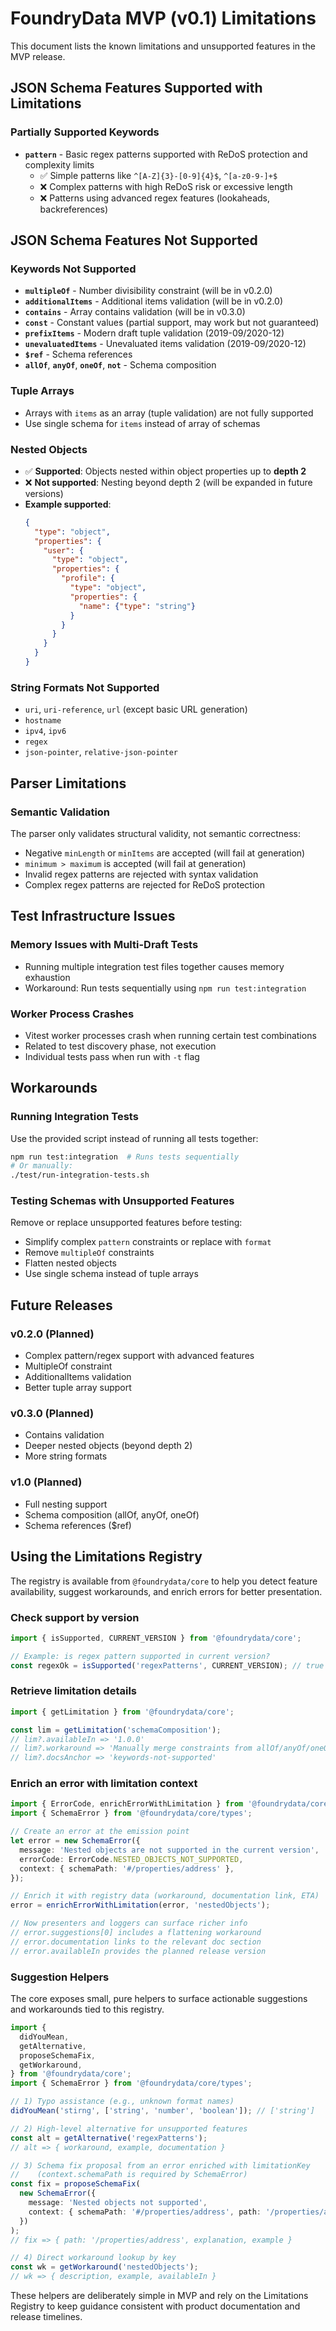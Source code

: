 # FoundryData MVP (v0.1) Limitations

This document lists the known limitations and unsupported features in the MVP release.

## JSON Schema Features Supported with Limitations

### Partially Supported Keywords
- **`pattern`** - Basic regex patterns supported with ReDoS protection and complexity limits
  - ✅ Simple patterns like `^[A-Z]{3}-[0-9]{4}$`, `^[a-z0-9-]+$`
  - ❌ Complex patterns with high ReDoS risk or excessive length
  - ❌ Patterns using advanced regex features (lookaheads, backreferences)

## JSON Schema Features Not Supported

### Keywords Not Supported
- **`multipleOf`** - Number divisibility constraint (will be in v0.2.0)
- **`additionalItems`** - Additional items validation (will be in v0.2.0)
- **`contains`** - Array contains validation (will be in v0.3.0)
- **`const`** - Constant values (partial support, may work but not guaranteed)
- **`prefixItems`** - Modern draft tuple validation (2019-09/2020-12)
- **`unevaluatedItems`** - Unevaluated items validation (2019-09/2020-12)
- **`$ref`** - Schema references
- **`allOf`**, **`anyOf`**, **`oneOf`**, **`not`** - Schema composition

### Tuple Arrays
- Arrays with `items` as an array (tuple validation) are not fully supported
- Use single schema for `items` instead of array of schemas

### Nested Objects
- ✅ **Supported**: Objects nested within object properties up to **depth 2**
- ❌ **Not supported**: Nesting beyond depth 2 (will be expanded in future versions)
- **Example supported**:
  ```json
  {
    "type": "object",
    "properties": {
      "user": {
        "type": "object", 
        "properties": {
          "profile": {
            "type": "object",
            "properties": {
              "name": {"type": "string"}
            }
          }
        }
      }
    }
  }
  ```

### String Formats Not Supported
- `uri`, `uri-reference`, `url` (except basic URL generation)
- `hostname`
- `ipv4`, `ipv6`
- `regex`
- `json-pointer`, `relative-json-pointer`

## Parser Limitations

### Semantic Validation
The parser only validates structural validity, not semantic correctness:
- Negative `minLength` or `minItems` are accepted (will fail at generation)
- `minimum > maximum` is accepted (will fail at generation)
- Invalid regex patterns are rejected with syntax validation
- Complex regex patterns are rejected for ReDoS protection

## Test Infrastructure Issues

### Memory Issues with Multi-Draft Tests
- Running multiple integration test files together causes memory exhaustion
- Workaround: Run tests sequentially using `npm run test:integration`

### Worker Process Crashes
- Vitest worker processes crash when running certain test combinations
- Related to test discovery phase, not execution
- Individual tests pass when run with `-t` flag

## Workarounds

### Running Integration Tests
Use the provided script instead of running all tests together:
```bash
npm run test:integration  # Runs tests sequentially
# Or manually:
./test/run-integration-tests.sh
```

### Testing Schemas with Unsupported Features
Remove or replace unsupported features before testing:
- Simplify complex `pattern` constraints or replace with `format`
- Remove `multipleOf` constraints
- Flatten nested objects
- Use single schema instead of tuple arrays

## Future Releases

### v0.2.0 (Planned)
- Complex pattern/regex support with advanced features
- MultipleOf constraint
- AdditionalItems validation
- Better tuple array support

### v0.3.0 (Planned)
- Contains validation
- Deeper nested objects (beyond depth 2)
- More string formats

### v1.0 (Planned)
- Full nesting support
- Schema composition (allOf, anyOf, oneOf)
- Schema references ($ref)

## Using the Limitations Registry

The registry is available from `@foundrydata/core` to help you detect feature availability, suggest workarounds, and enrich errors for better presentation.

### Check support by version

```ts
import { isSupported, CURRENT_VERSION } from '@foundrydata/core';

// Example: is regex pattern supported in current version?
const regexOk = isSupported('regexPatterns', CURRENT_VERSION); // true (basic) in v0.1.0, true (full) in v0.2.0
```

### Retrieve limitation details

```ts
import { getLimitation } from '@foundrydata/core';

const lim = getLimitation('schemaComposition');
// lim?.availableIn => '1.0.0'
// lim?.workaround => 'Manually merge constraints from allOf/anyOf/oneOf into a single schema.'
// lim?.docsAnchor => 'keywords-not-supported'
```

### Enrich an error with limitation context

```ts
import { ErrorCode, enrichErrorWithLimitation } from '@foundrydata/core';
import { SchemaError } from '@foundrydata/core/types';

// Create an error at the emission point
let error = new SchemaError({
  message: 'Nested objects are not supported in the current version',
  errorCode: ErrorCode.NESTED_OBJECTS_NOT_SUPPORTED,
  context: { schemaPath: '#/properties/address' },
});

// Enrich it with registry data (workaround, documentation link, ETA)
error = enrichErrorWithLimitation(error, 'nestedObjects');

// Now presenters and loggers can surface richer info
// error.suggestions[0] includes a flattening workaround
// error.documentation links to the relevant doc section
// error.availableIn provides the planned release version
```

### Suggestion Helpers

The core exposes small, pure helpers to surface actionable suggestions and workarounds tied to this registry.

```ts
import {
  didYouMean,
  getAlternative,
  proposeSchemaFix,
  getWorkaround,
} from '@foundrydata/core';
import { SchemaError } from '@foundrydata/core/types';

// 1) Typo assistance (e.g., unknown format names)
didYouMean('stirng', ['string', 'number', 'boolean']); // ['string']

// 2) High-level alternative for unsupported features
const alt = getAlternative('regexPatterns');
// alt => { workaround, example, documentation }

// 3) Schema fix proposal from an error enriched with limitationKey
//    (context.schemaPath is required by SchemaError)
const fix = proposeSchemaFix(
  new SchemaError({
    message: 'Nested objects not supported',
    context: { schemaPath: '#/properties/address', path: '/properties/address', limitationKey: 'nestedObjects' },
  })
);
// fix => { path: '/properties/address', explanation, example }

// 4) Direct workaround lookup by key
const wk = getWorkaround('nestedObjects');
// wk => { description, example, availableIn }
```

These helpers are deliberately simple in MVP and rely on the Limitations Registry to keep guidance consistent with product documentation and release timelines.

